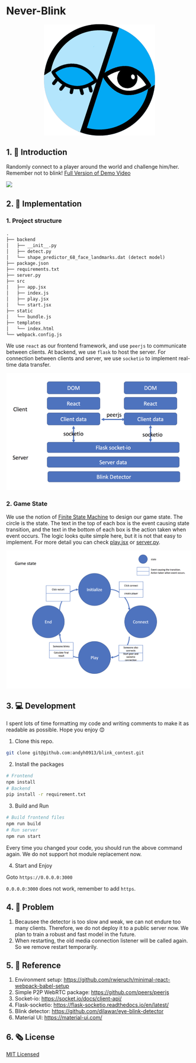 # Never-Blink

<p align="center">
<img src="assets/logo.png" width="300px">
</p>

## 1. 🎉 Introduction

Randomly connect to a player around the world and challenge him/her. Remember not to blink!
[Full Version of Demo Video](https://www.youtube.com/watch?v=VCP36k5OqDs&t=59s)

<img src="assets/out.gif"/>

## 2. 📜 Implementation

### 1. Project structure

```
.
├── backend
│   ├── __init__.py
│   ├── detect.py
│   └── shape_predictor_68_face_landmarks.dat (detect model)
├── package.json
├── requirements.txt
├── server.py
├── src
│   ├── app.jsx
│   ├── index.js
│   ├── play.jsx
│   └── start.jsx
├── static
│   └── bundle.js
├── templates
│   └── index.html
└── webpack.config.js
```

We use `react` as our frontend framework, and use `peerjs` to communicate between clients. At backend, we use `flask` to host the server. For connection between clients and server, we use `socketio` to implement real-time data transfer.

<img src="assets/structure.png" width="500px">

### 2. Game State

We use the notion of [Finite State Machine](https://zh.wikipedia.org/wiki/%E6%9C%89%E9%99%90%E7%8A%B6%E6%80%81%E6%9C%BA) to design our game state. The circle is the state. The text in the top of each box is the event causing state transition, and the text in the bottom of each box is the action taken when event occurs. The logic looks quite simple here, but it is not that easy to implement. For more detail you can check [play.jsx](./src/play.jsx) or [server.py](./src/server.py).

<img src="assets/gamestate.png" width="500px">

## 3. 💻 Development

I spent lots of time formatting my code and writing comments to make it as readable as possible. Hope you enjoy 😊

1. Clone this repo.

```bash
git clone git@github.com:andyh0913/blink_contest.git
```

2. Install the packages

```bash
# Frontend
npm install
# Backend
pip install -r requirement.txt
```

3. Build and Run

```bash
# Build frontend files
npm run build
# Run server
npm run start
```

Every time you changed your code, you should run the above command again. We do not support hot module replacement now.

4. Start and Enjoy

Goto `https://0.0.0.0:3000`

`0.0.0.0:3000` does not work, remember to add `https`.

## 4. 🚧 Problem

1. Becausee the detector is too slow and weak, we can not endure too many clients. Therefore, we do not deploy it to a public server now. We plan to train a robust and fast model in the future.
2. When restarting, the old media connection listener will be called again. So we remove restart temporarily.

## 5. 📖 Reference

1. Environment setup: https://github.com/rwieruch/minimal-react-webpack-babel-setup
2. Simple P2P WebRTC package: https://github.com/peers/peerjs
3. Socket-io: https://socket.io/docs/client-api/
4. Flask-socketio: https://flask-socketio.readthedocs.io/en/latest/
5. Blink detector: https://github.com/dilawar/eye-blink-detector
6. Material UI: https://material-ui.com/

## 6. 🗞️ License
[MIT Licensed](./License)